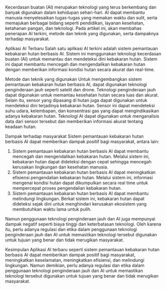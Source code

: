 Kecerdasan buatan (AI) merupakan teknologi yang terus berkembang dan banyak digunakan dalam kehidupan sehari-hari. AI dapat membantu manusia menyelesaikan tugas-tugas yang memakan waktu dan sulit, serta memajukan berbagai bidang seperti pendidikan, layanan kesehatan, ketahanan pangan, dan teknologi. Pada artikel ini, akan membahas penerapan AI terkini, metode dan teknik yang digunakan, serta dampaknya terhadap masyarakat. 

Aplikasi AI Terbaru 
Salah satu aplikasi AI terkini adalah sistem pemantauan kebakaran hutan berbasis AI. Sistem ini menggunakan teknologi kecerdasan buatan (AI) untuk memantau dan mendeteksi dini kebakaran hutan. Sistem ini dapat membantu mencegah dan mengendalikan kebakaran hutan dengan memberikan informasi kondisi hutan secara akurat dan real-time. 

Metode dan teknik yang digunakan 
Untuk mengembangkan sistem pemantauan kebakaran hutan berbasis AI, dapat digunakan teknologi penginderaan jauh seperti satelit dan drone. Teknologi penginderaan jauh dapat digunakan untuk memantau kesehatan hutan secara luas dan akurat. Selain itu, sensor yang dipasang di hutan juga dapat digunakan untuk mendeteksi dini terjadinya kebakaran hutan. Sensor ini dapat mendeteksi suhu udara, kelembapan, dan konsentrasi gas yang dapat mengindikasikan adanya kebakaran hutan. Teknologi AI dapat digunakan untuk menganalisis data dari sensor tersebut dan memberikan informasi  akurat tentang keadaan hutan. 

Dampak terhadap masyarakat 
Sistem pemantauan kebakaran hutan berbasis AI dapat memberikan dampak positif bagi masyarakat, antara lain: 
1. Sistem pemantauan kebakaran hutan berbasis AI dapat membantu mencegah dan mengendalikan kebakaran hutan. Melalui sistem ini, kebakaran hutan dapat dideteksi dengan cepat sehingga  mencegah  kerusakan lingkungan dan kesehatan manusia. 
2. Sistem pemantauan kebakaran hutan berbasis AI dapat meningkatkan efisiensi pengendalian kebakaran hutan. Melalui sistem ini, informasi mengenai kondisi hutan dapat dikumpulkan secara real time untuk mempercepat proses pengendalian kebakaran hutan. 
3. Sistem pemantauan kebakaran hutan berbasis AI dapat membantu melindungi lingkungan. Berkat sistem ini, kebakaran hutan dapat dideteksi sejak dini untuk menghindari kerusakan ekosistem yang membutuhkan waktu lama untuk pulih.

Namun penggunaan teknologi penginderaan jauh dan AI juga mempunyai dampak negatif seperti biaya  tinggi dan keterbatasan teknologi. Oleh karena itu, perlu adanya regulasi dan etika dalam penggunaan teknologi penginderaan jauh dan AI untuk memastikan  teknologi tersebut digunakan untuk tujuan yang benar dan tidak merugikan masyarakat. 

Kesimpulan 
Aplikasi AI terbaru seperti sistem pemantauan kebakaran hutan berbasis AI dapat memberikan dampak positif bagi masyarakat, meningkatkan keselamatan, meningkatkan efisiensi, dan melindungi lingkungan. Namun demikian, perlu adanya regulasi dan etika dalam penggunaan teknologi penginderaan jauh dan AI untuk memastikan  teknologi tersebut digunakan untuk tujuan yang benar dan tidak merugikan masyarakat.
